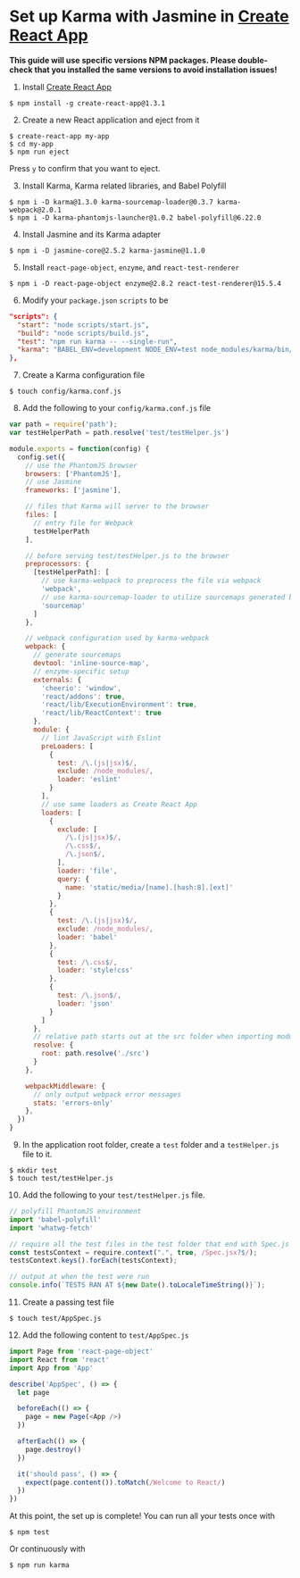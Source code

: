 # Set up Karma with Jasmine in [Create React App](https://github.com/facebookincubator/create-react-app)

**This guide will use specific versions NPM packages. Please double-check that you installed the same versions to avoid installation issues!**

1. Install [Create React App](https://github.com/facebookincubator/create-react-app)

  ```
  $ npm install -g create-react-app@1.3.1
  ```

2. Create a new React application and eject from it

  ```
  $ create-react-app my-app
  $ cd my-app
  $ npm run eject
  ```

  Press `y` to confirm that you want to eject.

3. Install Karma, Karma related libraries, and Babel Polyfill

  ```
  $ npm i -D karma@1.3.0 karma-sourcemap-loader@0.3.7 karma-webpack@2.0.1
  $ npm i -D karma-phantomjs-launcher@1.0.2 babel-polyfill@6.22.0
  ```

4. Install Jasmine and its Karma adapter

  ```
  $ npm i -D jasmine-core@2.5.2 karma-jasmine@1.1.0
  ```

5. Install `react-page-object`, `enzyme`, and `react-test-renderer`

  ```
  $ npm i -D react-page-object enzyme@2.8.2 react-test-renderer@15.5.4
  ```

6. Modify your `package.json` `scripts` to be

  ```json
  "scripts": {
    "start": "node scripts/start.js",
    "build": "node scripts/build.js",
    "test": "npm run karma -- --single-run",
    "karma": "BABEL_ENV=development NODE_ENV=test node_modules/karma/bin/karma start config/karma.conf.js"
  },
  ```

7. Create a Karma configuration file

  ```
  $ touch config/karma.conf.js
  ```

8. Add the following to your `config/karma.conf.js` file

  ```js
  var path = require('path');
  var testHelperPath = path.resolve('test/testHelper.js')

  module.exports = function(config) {
    config.set({
      // use the PhantomJS browser
      browsers: ['PhantomJS'],
      // use Jasmine
      frameworks: ['jasmine'],

      // files that Karma will server to the browser
      files: [
        // entry file for Webpack
        testHelperPath
      ],

      // before serving test/testHelper.js to the browser
      preprocessors: {
        [testHelperPath]: [
          // use karma-webpack to preprocess the file via webpack
          'webpack',
          // use karma-sourcemap-loader to utilize sourcemaps generated by webpack
          'sourcemap'
        ]
      },

      // webpack configuration used by karma-webpack
      webpack: {
        // generate sourcemaps
        devtool: 'inline-source-map',
        // enzyme-specific setup
        externals: {
          'cheerio': 'window',
          'react/addons': true,
          'react/lib/ExecutionEnvironment': true,
          'react/lib/ReactContext': true
        },
        module: {
          // lint JavaScript with Eslint
          preLoaders: [
            {
              test: /\.(js|jsx)$/,
              exclude: /node_modules/,
              loader: 'eslint'
            }
          ],
          // use same loaders as Create React App
          loaders: [
            {
              exclude: [
                /\.(js|jsx)$/,
                /\.css$/,
                /\.json$/,
              ],
              loader: 'file',
              query: {
                name: 'static/media/[name].[hash:8].[ext]'
              }
            },
            {
              test: /\.(js|jsx)$/,
              exclude: /node_modules/,
              loader: 'babel'
            },
            {
              test: /\.css$/,
              loader: 'style!css'
            },
            {
              test: /\.json$/,
              loader: 'json'
            }
          ]
        },
        // relative path starts out at the src folder when importing modules
        resolve: {
          root: path.resolve('./src')
        }
      },

      webpackMiddleware: {
        // only output webpack error messages
        stats: 'errors-only'
      },
    })
  }
  ```

9. In the application root folder, create a `test` folder and a `testHelper.js` file to it.

  ```
  $ mkdir test
  $ touch test/testHelper.js
  ```

10. Add the following to your `test/testHelper.js` file.

  ```js
  // polyfill PhantomJS environment
  import 'babel-polyfill'
  import 'whatwg-fetch'

  // require all the test files in the test folder that end with Spec.js or Spec.jsx
  const testsContext = require.context(".", true, /Spec.jsx?$/);
  testsContext.keys().forEach(testsContext);

  // output at when the test were run
  console.info(`TESTS RAN AT ${new Date().toLocaleTimeString()}`);
  ```

11. Create a passing test file

  ```
  $ touch test/AppSpec.js
  ```

12. Add the following content to `test/AppSpec.js`

  ```js
  import Page from 'react-page-object'
  import React from 'react'
  import App from 'App'

  describe('AppSpec', () => {
    let page

    beforeEach(() => {
      page = new Page(<App />)
    })

    afterEach(() => {
      page.destroy()
    })

    it('should pass', () => {
      expect(page.content()).toMatch(/Welcome to React/)
    })
  })
  ```

At this point, the set up is complete! You can run all your tests once with

```
$ npm test
```

Or continuously with

```
$ npm run karma
```
